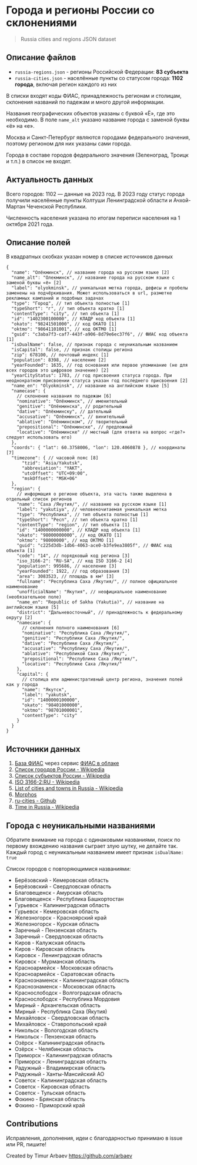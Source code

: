 # Города и регионы России со склонениями

> Russia cities and regions JSON dataset

## Описание файлов

- `russia-regions.json` - регионы Российской Федерации: **83 субъекта**
- `russia-cities.json` - населённые пункты со статусом города: **1102 города**, включая регион каждого из них

В списки входят коды ФИАС, принадлежность регионам и столицам, склонения названий по падежам и много другой информации.

Названия географических объектов указаны с буквой «Ё», где это необходимо. В поле `name_alt` указано название города с заменой буквы «ё» на «е».

Москва и Санкт-Петербург являются городами федерального значения, поэтому регионом для них указаны сами города.

Города в составе городов федерального значения (Зеленоград, Троицк и т.п.) в список не входят.

## Актуальность данных

Всего городов: 1102 — данные на 2023 год. В 2023 году статус города получили населённые пункты Колтуши Ленинградской области и Ачхой-Мартан Чеченской Республики.

Численность населения указана по итогам переписи населения на 1 октября 2021 года.

## Описание полей

В квадратных скобках указан номер в списке источников данных

```jsonc
{
  "name": "Олёкминск", // название города на русском языке [2]
  "name_alt": "Олекминск", // название города на русском языке с заменой буквы «ё» [2]
  "label": "olyokminsk", // уникальная метка города, дефисы и пробелы заменены на подчёркивания. Может использоваться в url, разметке рекламных кампаний и подобных задачах
  "type": "Город", // тип объекта полностью [1]
  "typeShort": "г", // тип объекта кратко [1]
  "contentType": "city", // тип объекта [1]
  "id": "1402300100000", // КЛАДР код объекта [1]
  "okato": "98241501000", // код ОКАТО [1]
  "oktmo": "98641101001", // код ОКТМО [1]
  "guid": "c3aba7f3-caf7-443f-a906-8d79e6ec37f6", // ФИАС код объекта [1]
  "isDualName": false, // признак города с неуникальным названием
  "isCapital": false, // признак столицы региона
  "zip": 678100, // почтовый индекс [1]
  "population": 8398, // население [2]
  "yearFounded": 1635, // год основания или первое упоминание (не для всех городов это цифровое значение) [2]
  "yearCityStatus": 1783, // год присвоения статуса города. При неоднократном присвоении статуса указан год последнего присвоения [2]
  "name_en": "Olyokminsk", // название на английском языке [5]
  "namecase": {
    // склонение названия по падежам [6]
    "nominative": "Олёкминск", // именительный
    "genitive": "Олёкминска", // родительный
    "dative": "Олёкминску", // дательный
    "accusative": "Олёкминск", // винительный
    "ablative": "Олёкминском", // творительный
    "prepositional": "Олёкминске", // предложный
    "locative": "Олёкминске" // местный (для ответа на вопрос «где?» следует использовать его)
  },
  "coords": { "lat": 60.3758006, "lon": 120.4060878 }, // координаты [7]
  "timezone": { // часовой пояс [8]
      "tzid": "Asia/Yakutsk",
      "abbreviation": "YAKT",
      "utcOffset": "UTC+09:00",
      "mskOffset": "MSK+06"
  },
  "region": {
    // информация о регионе объекта, эта часть также выделена в отдельный список регионов
    "name": "Саха /Якутия/", // название на русском языке [1]
    "label": "yakutiya", // человекочитаемая уникальная метка
    "type": "Республика", // тип объекта полностью [1]
    "typeShort": "Респ", // тип объекта кратко [1]
    "contentType": "region", // тип объекта [1]
    "id": "1400000000000", // КЛАДР код объекта [1]
    "okato": "98000000000", // код ОКАТО [1]
    "oktmo": "98000000", // код ОКТМО [1]
    "guid": "c225d3db-1db6-4063-ace0-b3fe9ea3805f", // ФИАС код объекта [1]
    "code": "14", // порядковый код региона [3]
    "iso_3166-2": "RU-SA", // код ISO 3166-2 [4]
    "population": 995686, // население [3]
    "yearFounded": 1922, // год образования [3]
    "area": 3083523, // площадь в км² [3]
    "fullname": "Республика Саха /Якутия/", // полное официальное наименование
    "unofficialName": "Якутия", // неофициальное наименование (необязательное поле)
    "name_en": "Republic of Sakha (Yakutia)", // название на английском языке [5]
    "district": "Дальневосточный", // принадлежность к федеральному округу [2]
    "namecase": {
      // склонения полного наименования [6]
      "nominative": "Республика Саха /Якутия/",
      "genitive": "Республики Саха /Якутия/",
      "dative": "Республике Саха /Якутия/",
      "accusative": "Республику Саха /Якутия/",
      "ablative": "Республикой Саха /Якутия/",
      "prepositional": "Республике Саха /Якутия/",
      "locative": "Республике Саха /Якутия/"
    },
    "capital": {
      // столица или административный центр региона, значения полей как у города
      "name": "Якутск",
      "label": "yakutsk",
      "id": "1400000100000",
      "okato": "98401000000",
      "oktmo": "98701000001",
      "contentType": "city"
    }
  }
}
```

## Источники данных

1. [База ФИАС](https://fias.nalog.ru/) через сервис [ФИАС в облаке](https://kladr-api.ru/)
2. [Список городов России - Wikipedia](https://ru.wikipedia.org/wiki/%D0%A1%D0%BF%D0%B8%D1%81%D0%BE%D0%BA_%D0%B3%D0%BE%D1%80%D0%BE%D0%B4%D0%BE%D0%B2_%D0%A0%D0%BE%D1%81%D1%81%D0%B8%D0%B8)
3. [Список субъектов России - Wikipedia](https://en.wikipedia.org/wiki/Federal_subjects_of_Russia#List)
4. [ISO 3166-2:RU - Wikipedia](https://ru.wikipedia.org/wiki/ISO_3166-2:RU)
5. [List of cities and towns in Russia - Wikipedia](https://en.wikipedia.org/wiki/List_of_cities_and_towns_in_Russia)
6. [Morphos](https://github.com/wapmorgan/Morphos)
7. [ru-cities - Github](https://github.com/epogrebnyak/ru-cities)
8. [Time in Russia - Wikipedia](https://en.wikipedia.org/wiki/Time_in_Russia)

## Города с неуникальными названиями

Обратите внимание на города с одинаковыми названиями, поиск по первому вхождению названия сыграет злую шутку, не делайте так. Каждый город с неуникальным названием имеет признак `isDualName: true`

Список городов с повторяющимися названиями:

- Берёзовский - Кемеровская область
- Берёзовский - Свердловская область
- Благовещенск - Амурская область
- Благовещенск - Республика Башкортостан
- Гурьевск - Калининградская область
- Гурьевск - Кемеровская область
- Железногорск - Красноярский край
- Железногорск - Курская область
- Заречный - Пензенская область
- Заречный - Свердловская область
- Киров - Калужская область
- Киров - Кировская область
- Кировск - Ленинградская область
- Кировск - Мурманская область
- Красноармейск - Московская область
- Красноармейск - Саратовская область
- Краснознаменск - Калининградская область
- Краснознаменск - Московская область
- Краснослободск - Волгоградская область
- Краснослободск - Республика Мордовия
- Мирный - Архангельская область
- Мирный - Республика Саха (Якутия)
- Михайловск - Свердловская область
- Михайловск - Ставропольский край
- Никольск - Вологодская область
- Никольск - Пензенская область
- Озёрск - Калининградская область
- Озёрск - Челябинская область
- Приморск - Калининградская область
- Приморск - Ленинградская область
- Радужный - Владимирская область
- Радужный - Ханты-Мансийский АО
- Советск - Калининградская область
- Советск - Кировская область
- Советск - Тульская область
- Фокино - Брянская область
- Фокино - Приморский край

## Contributions

Исправления, дополнения, идеи с благодарностью принимаю в issue или PR, пишите!

Created by Timur Arbaev https://github.com/arbaev
